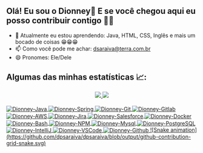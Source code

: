 ## Olá! Eu sou o Dionney👋  E se você chegou aqui eu posso contribuir contigo 🤜🤛

- 🌱 Atualmente eu estou aprendendo: Java, HTML, CSS, Inglês e mais um bocado de coisas 😁😁😁
- 📫 Como você pode me achar: dsaraiva@terra.com.br
- 😄 Pronomes: Ele/Dele

## Algumas das minhas estatísticas 📈:
<div align="center">
  <a href="https://github.com/dpsaraiva">
  <img height="180em" src="https://github-readme-stats.vercel.app/api?username=dpsaraiva&show_icons=true&theme=github_dark&include_all_commits=true&count_private=true"/>
  <img height="180em" src="https://github-readme-stats.vercel.app/api/top-langs/?username=dpsaraiva&layout=compact&langs_count=7&theme=github_dark"/>
</div>
<div style="display: inline_block"><br>
  <img align="center" alt="Dionney-Java" height="30" width="40" src="https://cdn.jsdelivr.net/gh/devicons/devicon/icons/java/java-original.svg">
  <img align="center" alt="Dionney-Spring" height="30" width="40" src="https://cdn.jsdelivr.net/gh/devicons/devicon/icons/spring/spring-original.svg">
  <img align="center" alt="Dionney-Git" height="30" width="40" src="https://cdn.jsdelivr.net/gh/devicons/devicon/icons/git/git-original.svg">
  <img align="center" alt="Dionney-Gitlab" height="30" width="40" src="https://cdn.jsdelivr.net/gh/devicons/devicon/icons/gitlab/gitlab-original.svg">
  <img align="center" alt="Dionney-AWS" height="30" width="40" src="https://cdn.jsdelivr.net/gh/devicons/devicon/icons/amazonwebservices/amazonwebservices-original.svg">
  <img align="center" alt="Dionney-Jira" height="30" width="40" src="https://cdn.jsdelivr.net/gh/devicons/devicon/icons/jira/jira-original.svg">
  <img align="center" alt="Dionney-Salesforce" height="30" width="40" src="https://cdn.jsdelivr.net/gh/devicons/devicon/icons/salesforce/salesforce-original.svg">
  <img align="center" alt="Dionney-Docker" height="30" width="40" src="https://cdn.jsdelivr.net/gh/devicons/devicon/icons/docker/docker-original.svg">
  <img align="center" alt="Dionney-Bash" height="30" width="40" src="https://cdn.jsdelivr.net/gh/devicons/devicon/icons/bash/bash-plain.svg">
  <img align="center" alt="Dionney-NPM" height="30" width="40" src="https://cdn.jsdelivr.net/gh/devicons/devicon/icons/npm/npm-original-wordmark.svg">
  <img align="center" alt="Dionney-Mysql" height="30" width="40" src="https://cdn.jsdelivr.net/gh/devicons/devicon/icons/mysql/mysql-original.svg">
  <img align="center" alt="Dionney-PostgreSQL" height="30" width="40" src="https://cdn.jsdelivr.net/gh/devicons/devicon/icons/postgresql/postgresql-original.svg">
  <img align="center" alt="Dionney-IntelliJ" height="30" width="40" src="https://cdn.jsdelivr.net/gh/devicons/devicon/icons/intellij/intellij-original.svg">
  <img align="center" alt="Dionney-VSCode" height="30" width="40" src="https://cdn.jsdelivr.net/gh/devicons/devicon/icons/vscode/vscode-original.svg">
  <img align="center" alt="Dionney-Github" height="30" width="40" src="https://cdn.jsdelivr.net/gh/devicons/devicon/icons/github/github-original.svg">
  ![Snake animation](https://github.com/dpsaraiva/dpsaraiva/blob/output/github-contribution-grid-snake.svg)
</div>

  

